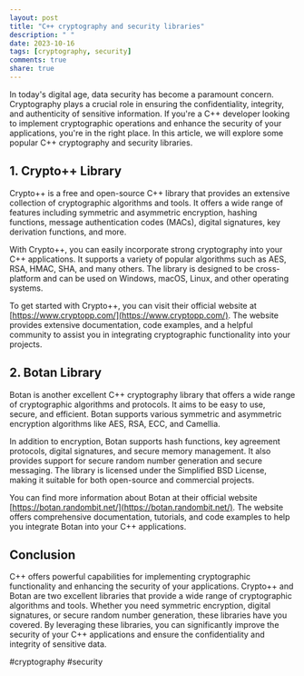 ```yaml
---
layout: post
title: "C++ cryptography and security libraries"
description: " "
date: 2023-10-16
tags: [cryptography, security]
comments: true
share: true
---
```


In today's digital age, data security has become a paramount concern. Cryptography plays a crucial role in ensuring the confidentiality, integrity, and authenticity of sensitive information. If you're a C++ developer looking to implement cryptographic operations and enhance the security of your applications, you're in the right place. In this article, we will explore some popular C++ cryptography and security libraries.

## 1. Crypto++ Library

Crypto++ is a free and open-source C++ library that provides an extensive collection of cryptographic algorithms and tools. It offers a wide range of features including symmetric and asymmetric encryption, hashing functions, message authentication codes (MACs), digital signatures, key derivation functions, and more.

With Crypto++, you can easily incorporate strong cryptography into your C++ applications. It supports a variety of popular algorithms such as AES, RSA, HMAC, SHA, and many others. The library is designed to be cross-platform and can be used on Windows, macOS, Linux, and other operating systems.

To get started with Crypto++, you can visit their official website at [https://www.cryptopp.com/](https://www.cryptopp.com/). The website provides extensive documentation, code examples, and a helpful community to assist you in integrating cryptographic functionality into your projects.

## 2. Botan Library

Botan is another excellent C++ cryptography library that offers a wide range of cryptographic algorithms and protocols. It aims to be easy to use, secure, and efficient. Botan supports various symmetric and asymmetric encryption algorithms like AES, RSA, ECC, and Camellia.

In addition to encryption, Botan supports hash functions, key agreement protocols, digital signatures, and secure memory management. It also provides support for secure random number generation and secure messaging. The library is licensed under the Simplified BSD License, making it suitable for both open-source and commercial projects.

You can find more information about Botan at their official website [https://botan.randombit.net/](https://botan.randombit.net/). The website offers comprehensive documentation, tutorials, and code examples to help you integrate Botan into your C++ applications.

## Conclusion

C++ offers powerful capabilities for implementing cryptographic functionality and enhancing the security of your applications. Crypto++ and Botan are two excellent libraries that provide a wide range of cryptographic algorithms and tools. Whether you need symmetric encryption, digital signatures, or secure random number generation, these libraries have you covered. By leveraging these libraries, you can significantly improve the security of your C++ applications and ensure the confidentiality and integrity of sensitive data.

\#cryptography #security